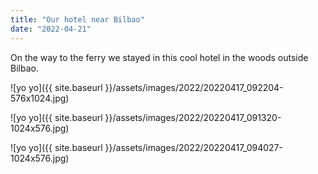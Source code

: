 ```yaml
---
title: "Our hotel near Bilbao"
date: "2022-04-21"
---
```


On the way to the ferry we stayed in this cool hotel in the woods outside Bilbao.

![yo yo]({{ site.baseurl }}/assets/images/2022/20220417_092204-576x1024.jpg)

![yo yo]({{ site.baseurl }}/assets/images/2022/20220417_091320-1024x576.jpg)

![yo yo]({{ site.baseurl }}/assets/images/2022/20220417_094027-1024x576.jpg)
